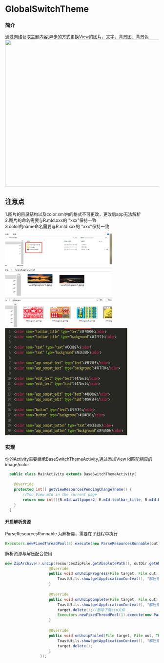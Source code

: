 # GlobalSwitchTheme

### 简介
通过网络获取主题内容,异步的方式更换View的图片、文字、背景图、背景色<br>
<img width="720" height="480" src="https://github.com/LuckWei/GlobalSwitchTheme/blob/master/gif/sample.gif" />

## 注意点
1.图片的目录结构以及color.xml内的格式不可更改，更改后app无法解析<br>
2.图片的命名需要与R.mId.xxx的 "xxx"保持一致<br>
3.color的name命名需要与R.mId.xxx的 "xxx"保持一致<br>

<img width="350" height="100" src="https://github.com/LuckWei/GlobalSwitchTheme/blob/master/image/d1.png" /><br>
<img width="350" height="100" src="https://github.com/LuckWei/GlobalSwitchTheme/blob/master/image/d2.png" /><br>
<img width="350" height="100" src="https://github.com/LuckWei/GlobalSwitchTheme/blob/master/image/d3.png" /><br>
<img width="400" height="350" src="https://github.com/LuckWei/GlobalSwitchTheme/blob/master/image/d4.png" /><br>

### 实现
你的Activity需要继承BaseSwitchThemeActivity,通过添加View id匹配相应的image/color
```java
  public class MainActivity extends BaseSwitchThemeActivity{
  
    @Override
    protected int[] getViewResourcesPendingChangeTheme() {
        //You View mId in the current page
        return new int[]{R.mId.wallpaper2, R.mId.toolbar_title, R.mId.button, R.mId.app_compat_button, R.mId.app_compat_text};
    }
  }
```

#### 开启解析资源
ParseResourcesRunnable 为解析类，需要在子线程中执行

```java
Executors.newFixedThreadPool(3).execute(new ParseResourcesRunnable(out));

```

解析资源与解压配合使用
```java
new ZipArchive().unzip(resourcesZipFile.getAbsolutePath(), outDir.getAbsolutePath(), new OnUnzipListener() {
                    @Override
                    public void onUnzipProgress(File target, File out, int percentDone) {
                        ToastUtils.show(getApplicationContext(), "解压缩进度 " + percentDone + "%", Toast.LENGTH_SHORT);
                    }

                    @Override
                    public void onUnzipComplete(File target, File out) {
                        ToastUtils.show(getApplicationContext(), "解压缩完成", Toast.LENGTH_SHORT);
                        target.delete();//删除下载zip文件
                        Executors.newFixedThreadPool(1).execute(new ParseResourcesRunnable(out));
                    }

                    @Override
                    public void onUnzipFailed(File target, File out, Throwable ex) {
                        ToastUtils.show(getApplicationContext(), "解压缩失败", Toast.LENGTH_SHORT);
                        target.delete();
                    }
                });

```
